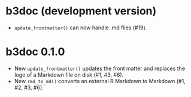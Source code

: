 # b3doc (development version)

* `update_frontmatter()` can now handle .md files (#19).

# b3doc 0.1.0

* New `update_frontmatter()` updates the front matter and replaces the logo of a Markdown file on disk (#1, #3, #6).
* New `rmd_to_md()` converts an external R Markdown to Markdown (#1, #2, #3, #6).
